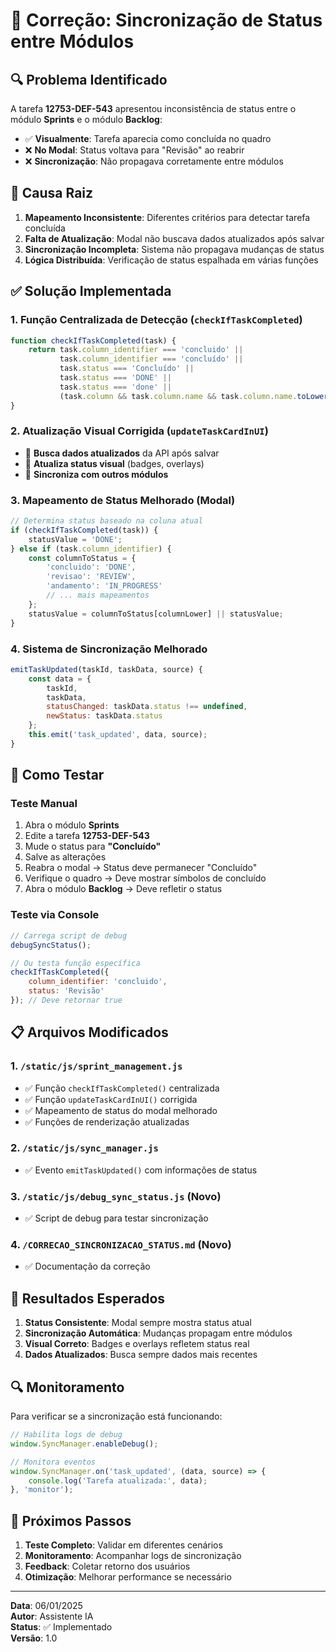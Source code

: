 # 🔧 Correção: Sincronização de Status entre Módulos

## 🔍 **Problema Identificado**

A tarefa **12753-DEF-543** apresentou inconsistência de status entre o módulo **Sprints** e o módulo **Backlog**:

- ✅ **Visualmente**: Tarefa aparecia como concluída no quadro
- ❌ **No Modal**: Status voltava para "Revisão" ao reabrir
- ❌ **Sincronização**: Não propagava corretamente entre módulos

## 🔄 **Causa Raiz**

1. **Mapeamento Inconsistente**: Diferentes critérios para detectar tarefa concluída
2. **Falta de Atualização**: Modal não buscava dados atualizados após salvar
3. **Sincronização Incompleta**: Sistema não propagava mudanças de status
4. **Lógica Distribuída**: Verificação de status espalhada em várias funções

## ✅ **Solução Implementada**

### **1. Função Centralizada de Detecção (`checkIfTaskCompleted`)**
```javascript
function checkIfTaskCompleted(task) {
    return task.column_identifier === 'concluido' || 
           task.column_identifier === 'concluído' ||
           task.status === 'Concluído' || 
           task.status === 'DONE' ||
           task.status === 'done' ||
           (task.column && task.column.name && task.column.name.toLowerCase().includes('conclu'));
}
```

### **2. Atualização Visual Corrigida (`updateTaskCardInUI`)**
- 📡 **Busca dados atualizados** da API após salvar
- 🎨 **Atualiza status visual** (badges, overlays)
- 🔄 **Sincroniza com outros módulos**

### **3. Mapeamento de Status Melhorado (Modal)**
```javascript
// Determina status baseado na coluna atual
if (checkIfTaskCompleted(task)) {
    statusValue = 'DONE';
} else if (task.column_identifier) {
    const columnToStatus = {
        'concluido': 'DONE',
        'revisao': 'REVIEW',
        'andamento': 'IN_PROGRESS'
        // ... mais mapeamentos
    };
    statusValue = columnToStatus[columnLower] || statusValue;
}
```

### **4. Sistema de Sincronização Melhorado**
```javascript
emitTaskUpdated(taskId, taskData, source) {
    const data = {
        taskId, 
        taskData,
        statusChanged: taskData.status !== undefined,
        newStatus: taskData.status
    };
    this.emit('task_updated', data, source);
}
```

## 🧪 **Como Testar**

### **Teste Manual**
1. Abra o módulo **Sprints**
2. Edite a tarefa **12753-DEF-543**
3. Mude o status para **"Concluído"**
4. Salve as alterações
5. Reabra o modal → Status deve permanecer "Concluído"
6. Verifique o quadro → Deve mostrar símbolos de concluído
7. Abra o módulo **Backlog** → Deve refletir o status

### **Teste via Console**
```javascript
// Carrega script de debug
debugSyncStatus();

// Ou testa função específica
checkIfTaskCompleted({
    column_identifier: 'concluido',
    status: 'Revisão'
}); // Deve retornar true
```

## 📋 **Arquivos Modificados**

### **1. `/static/js/sprint_management.js`**
- ✅ Função `checkIfTaskCompleted()` centralizada
- ✅ Função `updateTaskCardInUI()` corrigida
- ✅ Mapeamento de status do modal melhorado
- ✅ Funções de renderização atualizadas

### **2. `/static/js/sync_manager.js`**
- ✅ Evento `emitTaskUpdated()` com informações de status

### **3. `/static/js/debug_sync_status.js`** (Novo)
- ✅ Script de debug para testar sincronização

### **4. `/CORRECAO_SINCRONIZACAO_STATUS.md`** (Novo)
- ✅ Documentação da correção

## 🎯 **Resultados Esperados**

1. **Status Consistente**: Modal sempre mostra status atual
2. **Sincronização Automática**: Mudanças propagam entre módulos
3. **Visual Correto**: Badges e overlays refletem status real
4. **Dados Atualizados**: Busca sempre dados mais recentes

## 🔍 **Monitoramento**

Para verificar se a sincronização está funcionando:

```javascript
// Habilita logs de debug
window.SyncManager.enableDebug();

// Monitora eventos
window.SyncManager.on('task_updated', (data, source) => {
    console.log('Tarefa atualizada:', data);
}, 'monitor');
```

## 🚀 **Próximos Passos**

1. **Teste Completo**: Validar em diferentes cenários
2. **Monitoramento**: Acompanhar logs de sincronização
3. **Feedback**: Coletar retorno dos usuários
4. **Otimização**: Melhorar performance se necessário

---

**Data**: 06/01/2025  
**Autor**: Assistente IA  
**Status**: ✅ Implementado  
**Versão**: 1.0 